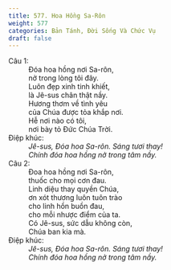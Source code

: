 ```yaml
---
title: 577. Hoa Hồng Sa-Rôn
weight: 577
categories: Bản Tánh, Đời Sống Và Chức Vụ
draft: false
---
```

<dl><dt>Câu 1:</dt><dd data-verse="1"> Đóa hoa hồng nơi Sa-rôn, <br/>nở trong lòng tôi đây. <br/>Luôn đẹp xinh tinh khiết, <br/>là Jê-sus chân thật nầy. <br/>Hương thơm về tình yêu <br/>của Chúa được tỏa khắp nơi. <br/>Hễ nơi nào có tôi, <br/>nơi bày tỏ Đức Chúa Trời. </dd><dt>Điệp khúc:</dt><dd data-chorus="1"><em>Jê-sus, Đóa hoa Sa-rôn. Sáng tươi thay! <br/>Chính đóa hoa hồng nở trong tâm nầy. </em></dd><dt>Câu 2:</dt><dd data-verse="2">Đoa hoa hồng nơi Sa-rôn, <br/>thuốc cho mọi cơn đau. <br/>Linh diệu thay quyền Chúa, <br/>ơn xót thương luôn tuôn trào <br/>cho linh hồn buồn đau, <br/>cho mỗi nhược điểm của ta. <br/>Có Jê-sus, sức dẫu không còn, <br/>Chúa ban kia mà. </dd><dt>Điệp khúc:</dt><dd data-chorus="1"><em>Jê-sus, Đóa hoa Sa-rôn. Sáng tươi thay! <br/>Chính đóa hoa hồng nở trong tâm nầy. </em></dd></dl>